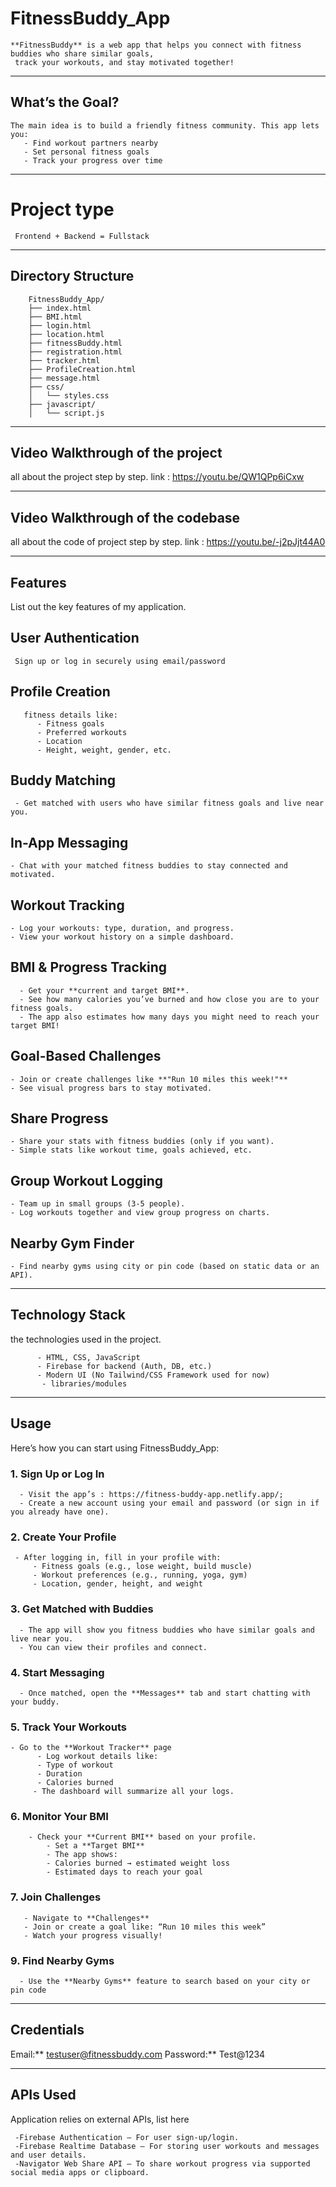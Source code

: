 #  FitnessBuddy_App
    **FitnessBuddy** is a web app that helps you connect with fitness buddies who share similar goals, 
     track your workouts, and stay motivated together!

*********************************************************************************************************************

##  What’s the Goal?
    
    The main idea is to build a friendly fitness community. This app lets you:
       - Find workout partners nearby
       - Set personal fitness goals
       - Track your progress over time

*********************************************************************************************************************

# Project  type 
     Frontend + Backend = Fullstack
*********************************************************************************************************************


## Directory Structure
        FitnessBuddy_App/
        ├── index.html          
        ├── BMI.html
        ├── login.html
        ├── location.html
        ├── fitnessBuddy.html
        ├── registration.html
        ├── tracker.html
        ├── ProfileCreation.html
        ├── message.html
        ├── css/
        │   └── styles.css
        ├── javascript/
        │   └── script.js

*********************************************************************************************************************

## Video Walkthrough of the project
all about the  project step by step.
link : https://youtu.be/QW1QPp6iCxw

*********************************************************************************************************************
## Video Walkthrough of the codebase
all about the code of project step by step.
link : https://youtu.be/-j2pJjt44A0



*********************************************************************************************************************

## Features
List out the key features of my application.

## User Authentication
     Sign up or log in securely using email/password

## Profile Creation
       fitness details like:
          - Fitness goals
          - Preferred workouts
          - Location
          - Height, weight, gender, etc.

##  Buddy Matching
     - Get matched with users who have similar fitness goals and live near you.

## In-App Messaging
    - Chat with your matched fitness buddies to stay connected and motivated.

## Workout Tracking
    - Log your workouts: type, duration, and progress.
    - View your workout history on a simple dashboard.

##  BMI & Progress Tracking
      - Get your **current and target BMI**.
      - See how many calories you’ve burned and how close you are to your fitness goals.
      - The app also estimates how many days you might need to reach your target BMI!

##  Goal-Based Challenges
    - Join or create challenges like **"Run 10 miles this week!"**
    - See visual progress bars to stay motivated.

##  Share Progress
    - Share your stats with fitness buddies (only if you want).
    - Simple stats like workout time, goals achieved, etc.

##  Group Workout Logging
    - Team up in small groups (3-5 people).
    - Log workouts together and view group progress on charts.

## Nearby Gym Finder
    - Find nearby gyms using city or pin code (based on static data or an API).

*********************************************************************************************************************



## Technology Stack
 the technologies used in the project.

          - HTML, CSS, JavaScript
          - Firebase for backend (Auth, DB, etc.)
          - Modern UI (No Tailwind/CSS Framework used for now)
           - libraries/modules

*********************************************************************************************************************


##  Usage
Here’s how you can start using FitnessBuddy_App:


### 1. Sign Up or Log In
      - Visit the app’s : https://fitness-buddy-app.netlify.app/;
      - Create a new account using your email and password (or sign in if you already have one).

### 2. Create Your Profile
     - After logging in, fill in your profile with:
         - Fitness goals (e.g., lose weight, build muscle)
         - Workout preferences (e.g., running, yoga, gym)
         - Location, gender, height, and weight

### 3. Get Matched with Buddies
      - The app will show you fitness buddies who have similar goals and live near you.
      - You can view their profiles and connect.

### 4. Start Messaging
      - Once matched, open the **Messages** tab and start chatting with your buddy.

### 5. Track Your Workouts
    - Go to the **Workout Tracker** page
          - Log workout details like:
          - Type of workout
          - Duration
          - Calories burned
         - The dashboard will summarize all your logs.

### 6. Monitor Your BMI
        - Check your **Current BMI** based on your profile.
            - Set a **Target BMI**
            - The app shows:
            - Calories burned → estimated weight loss
            - Estimated days to reach your goal


### 7. Join Challenges
       - Navigate to **Challenges**
       - Join or create a goal like: “Run 10 miles this week”
       - Watch your progress visually!


### 9. Find Nearby Gyms
      - Use the **Nearby Gyms** feature to search based on your city or pin code

*********************************************************************************************************************



##  Credentials
 Email:** testuser@fitnessbuddy.com
 Password:** Test@1234

*********************************************************************************************************************

## APIs Used
 Application relies on external APIs, list here 
      
     -Firebase Authentication – For user sign-up/login.
     -Firebase Realtime Database – For storing user workouts and messages and user details.
     -Navigator Web Share API – To share workout progress via supported social media apps or clipboard.
